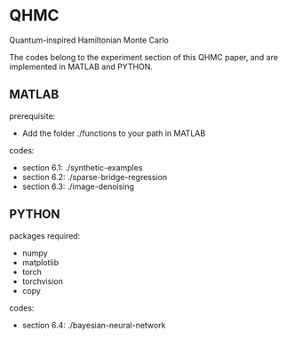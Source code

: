 # QHMC
Quantum-inspired Hamiltonian Monte Carlo

The codes belong to the experiment section of this QHMC paper, and are implemented in MATLAB and PYTHON.

<h2>MATLAB</h2>

prerequisite: 
* Add the folder ./functions to your path in MATLAB

codes:
* section 6.1:   ./synthetic-examples
* section 6.2:   ./sparse-bridge-regression
* section 6.3:   ./image-denoising


<h2>PYTHON</h2>

packages required:
* numpy
* matplotlib
* torch
* torchvision
* copy

codes:
* section 6.4:   ./bayesian-neural-network


